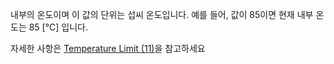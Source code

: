
내부의 온도이며 이 값의 단위는 섭씨 온도입니다.
예를 들어, 값이 85이면 현재 내부 온도는 85 [&deg;C] 입니다.

자세한 사항은 [Temperature Limit (11)](#temperature-limit-11)을 참고하세요
